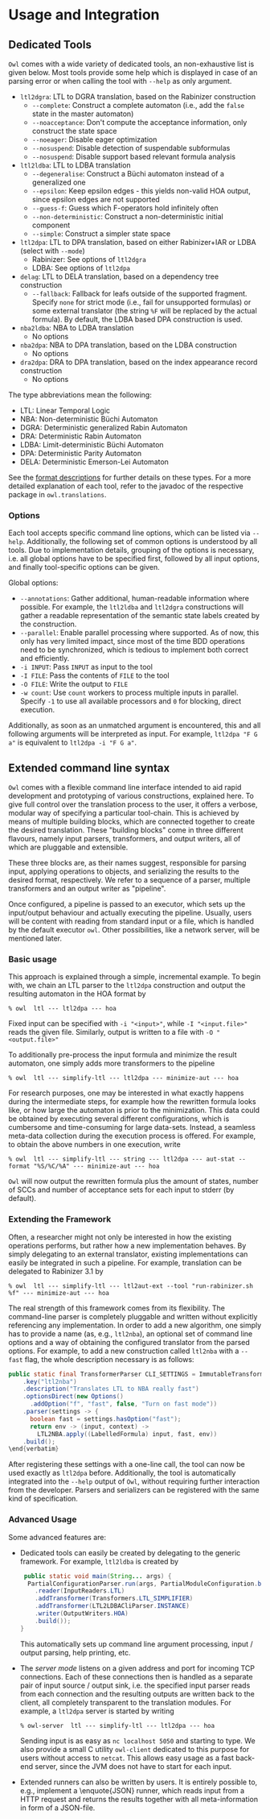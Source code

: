 # Usage and Integration

## Dedicated Tools

`Owl` comes with a wide variety of dedicated tools, an non-exhaustive list is given below.
Most tools provide some help which is displayed in case of an parsing error or when calling the tool with `--help` as only argument.

 * `ltl2dgra`: LTL to DGRA translation, based on the Rabinizer construction
   * `--complete`: Construct a complete automaton (i.e., add the `false` state in the master automaton)
   * `--noacceptance`: Don't compute the acceptance information, only construct the state space
   * `--noeager`: Disable eager optimization
   * `--nosuspend`: Disable detection of suspendable subformulas
   * `--nosuspend`: Disable support based relevant formula analysis
 * `ltl2ldba`: LTL to LDBA translation
   * `--degeneralise`: Construct a Büchi automaton instead of a generalized one
   * `--epsilon`: Keep epsilon edges - this yields non-valid HOA output, since epsilon edges are not supported
   * `--guess-f`: Guess which F-operators hold infinitely often
   * `--non-deterministic`: Construct a non-deterministic initial component
   * `--simple`: Construct a simpler state space
 * `ltl2dpa`: LTL to DPA translation, based on either Rabinizer+IAR or LDBA (select with `--mode`)
   * Rabinizer: See options of `ltl2dgra`
   * LDBA: See options of `ltl2dpa`
 * `delag`: LTL to DELA translation, based on a dependency tree construction
   * `--fallback`: Fallback for leafs outside of the supported fragment.
     Specify `none` for strict mode (i.e., fail for unsupported formulas) or some external translator (the string `%F` will be replaced by the actual formula).
     By default, the LDBA based DPA construction is used.
 * `nba2ldba`: NBA to LDBA translation
   * No options
 * `nba2dpa`: NBA to DPA translation, based on the LDBA construction
   * No options
 * `dra2dpa`: DRA to DPA translation, based on the index appearance record construction
   * No options

The type abbreviations mean the following:

 * LTL: Linear Temporal Logic
 * NBA: Non-deterministic Büchi Automaton
 * DGRA: Deterministic generalized Rabin Automaton
 * DRA: Deterministic Rabin Automaton
 * LDBA: Limit-deterministic Büchi Automaton
 * DPA: Deterministic Parity Automaton
 * DELA: Deterministic Emerson-Lei Automaton

See the [format descriptions](FORMATS.md) for further details on these types.
For a more detailed explanation of each tool, refer to the javadoc of the respective package in `owl.translations`.

### Options

Each tool accepts specific command line options, which can be listed via `--help`.
Additionally, the following set of common options is understood by all tools.
Due to implementation details, grouping of the options is necessary, i.e. all global options have to be specified first, followed by all input options, and finally tool-specific options can be given.

Global options:
 * `--annotations`: Gather additional, human-readable information where possible.
   For example, the `ltl2ldba` and `ltl2dgra` constructions will gather a readable representation of the semantic state labels created by the construction.
 * `--parallel`: Enable parallel processing where supported.
   As of now, this only has very limited impact, since most of the time BDD operations need to be synchronized, which is tedious to implement both correct and efficiently.
 * `-i INPUT`: Pass `INPUT` as input to the tool
 * `-I FILE`: Pass the contents of `FILE` to the tool
 * `-O FILE`: Write the output to `FILE`
 * `-w count`: Use `count` workers to process multiple inputs in parallel.
   Specify `-1` to use all available processors and `0` for blocking, direct execution.

Additionally, as soon as an unmatched argument is encountered, this and all following arguments will be interpreted as input.
For example, `ltl2dpa "F G a"` is equivalent to `ltl2dpa -i "F G a"`.

## Extended command line syntax

`Owl` comes with a flexible command line interface intended to aid rapid development and prototyping of various constructions, explained here.
To give full control over the translation process to the user, it offers a verbose, modular way of specifying a particular tool-chain.
This is achieved by means of multiple building blocks, which are connected together to create the desired translation.
These "building blocks" come in three different flavours, namely input parsers, transformers, and output writers, all of which are pluggable and extensible.

These three blocks are, as their names suggest, responsible for parsing input, applying operations to objects, and serializing the results to the desired format, respectively.
We refer to a sequence of a parser, multiple transformers and an output writer as "pipeline".

Once configured, a pipeline is passed to an executor, which sets up the input/output behaviour and actually executing the pipeline.
Usually, users will be content with reading from standard input or a file, which is handled by the default executor `owl`.
Other possibilities, like a network server, will be mentioned later.

### Basic usage

This approach is explained through a simple, incremental example.
To begin with, we chain an LTL parser to the `ltl2dpa` construction and output the resulting automaton in the HOA format by

```
% owl  ltl --- ltl2dpa --- hoa
```

Fixed input can be specified with `-i "<input>"`, while `-I "<input.file>"` reads the given file.
Similarly, output is written to a file with `-O "<output.file>"`

To additionally pre-process the input formula and minimize the result automaton, one simply adds more transformers to the pipeline

```
% owl  ltl --- simplify-ltl --- ltl2dpa --- minimize-aut --- hoa
```

For research purposes, one may be interested in what exactly happens during the intermediate steps, for example how the rewritten formula looks like, or how large the automaton is prior to the minimization.
This data could be obtained by executing several different configurations, which is cumbersome and time-consuming for large data-sets.
Instead, a seamless meta-data collection during the execution process is offered.
For example, to obtain the above numbers in one execution, write

```
% owl  ltl --- simplify-ltl --- string --- ltl2dpa --- aut-stat --format "%S/%C/%A" --- minimize-aut --- hoa
```

`Owl` will now output the rewritten formula plus the amount of states, number of SCCs and number of acceptance sets for each input to stderr (by default).

### Extending the Framework

Often, a researcher might not only be interested in how the existing operations performs, but rather how a new implementation behaves.
By simply delegating to an external translator, existing implementations can easily be integrated in such a pipeline.
For example, translation can be delegated to Rabinizer 3.1 by

```
% owl  ltl --- simplify-ltl --- ltl2aut-ext --tool "run-rabinizer.sh %f" --- minimize-aut --- hoa
```

The real strength of this framework comes from its flexibility.
The command-line parser is completely pluggable and written without explicitly referencing any implementation.
In order to add a new algorithm, one simply has to provide a name (as, e.g., `ltl2nba`), an optional set of command line options and a way of obtaining the configured translator from the parsed options.
For example, to add a new construction called `ltl2nba` with a `--fast` flag, the whole description necessary is as follows:

```java
public static final TransformerParser CLI_SETTINGS = ImmutableTransformerParser.builder()
    .key("ltl2nba")
    .description("Translates LTL to NBA really fast")
    .optionsDirect(new Options()
      .addOption("f", "fast", false, "Turn on fast mode"))
    .parser(settings -> {
      boolean fast = settings.hasOption("fast");
      return env -> (input, context) ->
        LTL2NBA.apply((LabelledFormula) input, fast, env))
    .build();
\end{verbatim}
```

After registering these settings with a one-line call, the tool can now be used exactly as `ltl2dpa` before.
Additionally, the tool is automatically integrated into the `--help` output of `Owl`, without requiring further interaction from the developer.
Parsers and serializers can be registered with the same kind of specification.

### Advanced Usage

Some advanced features are:

 * Dedicated tools can easily be created by delegating to the generic framework.
   For example, `ltl2ldba` is created by
   
   ```java
    public static void main(String... args) {
     PartialConfigurationParser.run(args, PartialModuleConfiguration.builder("ltl2ldba")
       .reader(InputReaders.LTL)
       .addTransformer(Transformers.LTL_SIMPLIFIER)
       .addTransformer(LTL2LDBACliParser.INSTANCE)
       .writer(OutputWriters.HOA)
       .build());
   }
   ```
   This automatically sets up command line argument processing, input / output parsing, help printing, etc.

 * The *server mode* listens on a given address and port for incoming TCP connections.
   Each of these connections then is handled as a separate pair of input source / output sink, i.e. the specified input parser reads from each connection and the resulting outputs are written back to the client, all completely transparent to the translation modules.
   For example, a `ltl2dpa` server is started by writing
   
   ```
   % owl-server  ltl --- simplify-ltl --- ltl2dpa --- hoa
   ```

   Sending input is as easy as `nc localhost 5050` and starting to type.
   We also provide a small C utility `owl-client` dedicated to this purpose for users without access to `netcat`.
   This allows easy usage as a fast back-end server, since the JVM does not have to start for each input.

 * Extended runners can also be written by users.
   It is entirely possible to, e.g., implement a \enquote{JSON} runner, which reads input from a HTTP request and returns the results together with all meta-information in form of a JSON-file.
